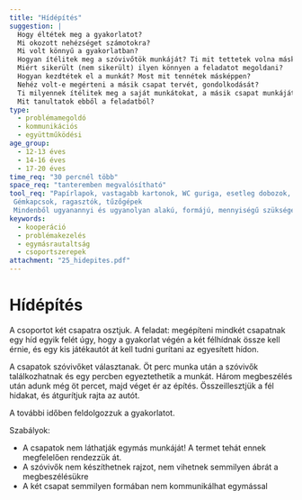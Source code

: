 ```yaml
---
title: "Hídépítés"
suggestion: | 
  Hogy éltétek meg a gyakorlatot?
  Mi okozott nehézséget számotokra?
  Mi volt könnyű a gyakorlatban?
  Hogyan ítélitek meg a szóvivőtök munkáját? Ti mit tettetek volna másképpen?
  Miért sikerült (nem sikerült) ilyen könnyen a feladatot megoldani?
  Hogyan kezdtétek el a munkát? Most mit tennétek másképpen?
  Nehéz volt-e megérteni a másik csapat tervét, gondolkodását?
  Ti milyennek ítélitek meg a saját munkátokat, a másik csapat munkáját?
  Mit tanultatok ebből a feladatból?
type:
  - problémamegoldó
  - kommunikációs
  - együttműködési
age_group:
  - 12-13 éves
  - 14-16 éves
  - 17-20 éves
time_req: "30 percnél több"
space_req: "tanteremben megvalósítható"
tool_req: "Papírlapok, vastagabb kartonok, WC guriga, esetleg dobozok, gyógyszeres dobozok, fiolák Gémkapcsok, ragasztók, tűzőgépek Mindenből ugyanannyi és ugyanolyan alakú, formájú, mennyiségű szükséges"
keywords: 
  - kooperáció
  - problémakezelés
  - egymásrautaltság
  - csoportszerepek
attachment: "25_hidepites.pdf"
---
```


# Hídépítés

A csoportot két csapatra osztjuk. A feladat: megépíteni mindkét csapatnak egy híd egyik felét úgy, hogy a gyakorlat végén a két félhídnak össze kell érnie, és egy kis játékautót át kell tudni gurítani az egyesített hídon.

A csapatok szóvivőket választanak. Öt perc munka után a szóvivők találkozhatnak és egy percben egyeztethetik a munkát. Három megbeszélés után adunk még öt percet, majd véget ér az építés. Összeillesztjük a fél hidakat, és átgurítjuk rajta az autót.

A további időben feldolgozzuk a gyakorlatot.

Szabályok:

* A csapatok nem láthatják egymás munkáját! A termet tehát ennek megfelelően rendezzük át.
* A szóvivők nem készíthetnek rajzot, nem vihetnek semmilyen ábrát a megbeszélésükre
* A két csapat semmilyen formában nem kommunikálhat egymással
  
  
